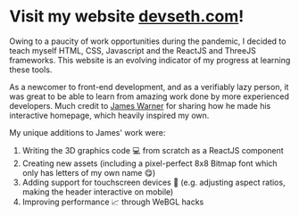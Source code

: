 # Visit my website [devseth.com](https://www.devseth.com/)!
Owing to a paucity of work opportunities during the pandemic, I decided to teach myself HTML, CSS, Javascript and the ReactJS and ThreeJS frameworks. This website is an evolving indicator of my progress at learning these tools.

As a newcomer to front-end development, and as a verifiably lazy person, it was great to be able to learn from amazing work done by more experienced developers. Much credit to [James Warner](https://jmswrnr.com/) for sharing how he made his interactive homepage, which heavily inspired my own.

My unique additions to James' work were:
1. Writing the 3D graphics code 💻 from scratch as a ReactJS component
2. Creating new assets (including a pixel-perfect 8x8 Bitmap font which only has letters of my own name 😋)
2. Adding support for touchscreen devices 📲 (e.g. adjusting aspect ratios, making the header interactive on mobile)
3. Improving performance 📈 through WeBGL hacks
